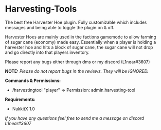 # Harvesting-Tools
The best free Harvester Hoe plugin. Fully customizable which includes messages and being able to toggle the plugin on & off.

Harvester Hoes are mainly used in the factions gamemode to allow farming of sugar cane (economy) made easy. Essentially when a player is holding a harvester hoe and hits a block of sugar cane, the sugar cane will not drop and go directly into that players inventory.

Please report any bugs either through dms or my discord (L1near#3607)

**NOTE:** *Please do not report bugs in the reviews. They will be IGNORED.*


**Commands & Permissions:**
* /harvestingtool "player" => Permission: admin.harvesting-tool

**Requirements:**
 * NukkitX 1.0

*If you have any questions feel free to send me a message on discord L1near#3607*
